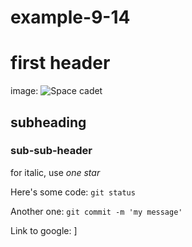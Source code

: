 # example-9-14

# first header

image: ![Space cadet](https://www.bing.com/images/search?view=detailV2&ccid=%2fLCfKRwD&id=61A87BDEDC3B757E1C514A667F44B334C11D8D38&thid=OIP._LCfKRwDEcU1zDS98e5xsQHaKh&mediaurl=https%3a%2f%2fmir-s3-cdn-cf.behance.net%2fproject_modules%2fdisp%2f74707f116050907.605a49b84c0ec.jpg&cdnurl=https%3a%2f%2fth.bing.com%2fth%2fid%2fR.fcb09f291c0311c535cc34bdf1ee71b1%3frik%3dOI0dwTSzRH9mSg%26pid%3dImgRaw%26r%3d0&exph=853&expw=600&q=space+cadet&simid=608017896250225628&FORM=IRPRST&ck=EAD0B1F24864971036E614FF0BAEF3BC&selectedIndex=7&ajaxhist=0&ajaxserp=0)

## subheading

### sub-sub-header

for italic, use *one star*

Here's some code: `git status`

Another one: `git commit -m 'my message'`

Link to google: ]
